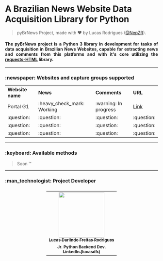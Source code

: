 # A Brazilian News Website Data Acquisition Library for Python
> pyBrNews Project, made with :heart: by Lucas Rodrigues (<a href="https://github.com/NepZR/" target="_blank">@NepZR</a>).
<h4 style="text-align: justify;">
  The pyBrNews project is a Python 3 library in development for tasks of data acquisition in Brazilian News Websites, capable for extracting news and comments from this platforms and with it's core utilizing the <a href="https://requests.readthedocs.io/projects/requests-html/en/latest/">requests-HTML</a> library.
</h4>

---

<h3 style="text-align: justify;">
  :newspaper: Websites and capture groups supported
</h3>

<table>
    <tr>
      <td><b>Website name</b></td>
      <td><b>News</b></td>
      <td><b>Comments</b></td>
      <td><b>URL</b></td>
    </tr>
    <tr>
      <td>Portal G1</td>
      <td>:heavy_check_mark: Working</td>
      <td>:warning: In progress</td>
      <td><a href="https://g1.globo.com/">Link</a></td>
    </tr>
    <tr>
      <td>:question:</td>
      <td>:question:</td>
      <td>:question:</td>
      <td>:question:</td>
    </tr>
    <tr>
      <td>:question:</td>
      <td>:question:</td>
      <td>:question:</td>
      <td>:question:</td>
    </tr>
    <tr>
      <td>:question:</td>
      <td>:question:</td>
      <td>:question:</td>
      <td>:question:</td>
    </tr>
</table>

---

<h3 style="text-align: justify;">
  :keyboard: Available methods
</h3>

> Soon :tm:
  
---

<h3 style="text-align: justify;">
  :man_technologist: Project Developer
</h3>

<table style="display: flex; align-itens: center; justify-content: center;">
  <tr>
    <td align="center"><a href="https://github.com/NepZR"><img style="width: 150px; height: 150;" src="https://avatars.githubusercontent.com/u/37887926" width="100px;" alt=""/><br /><sub><b>Lucas Darlindo Freitas Rodrigues</b></sub></a><br /><sub><b>Jr. Python Backend Dev.</sub></a><br /><a href="https://www.linkedin.com/in/lucasdfr"><sub><b>LinkedIn (lucasdfr)</b></sub></a></td>
  </tr>
<table>
